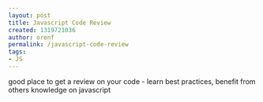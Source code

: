 ```yaml
---
layout: post
title: Javascript Code Review
created: 1319721036
author: orenf
permalink: /javascript-code-review
tags:
- JS
---
```

<p>good place to get a review on your code -&nbsp;learn best practices, benefit from others knowledge on javascript</p>
